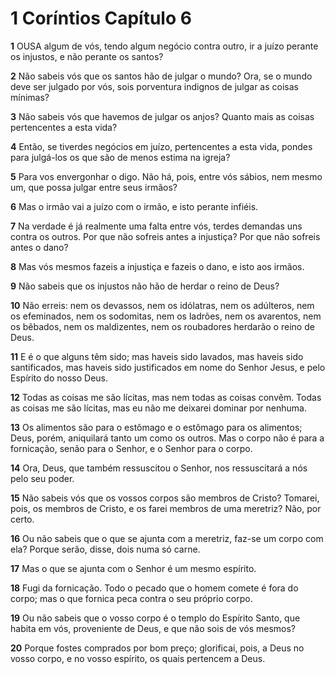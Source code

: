 # 1 Coríntios Capítulo 6

**1** 	OUSA algum de vós, tendo algum negócio contra outro, ir a juízo perante os injustos, e não perante os santos?

**2** 	Não sabeis vós que os santos hão de julgar o mundo? Ora, se o mundo deve ser julgado por vós, sois porventura indignos de julgar as coisas mínimas?

**3** 	Não sabeis vós que havemos de julgar os anjos? Quanto mais as coisas pertencentes a esta vida?

**4** 	Então, se tiverdes negócios em juízo, pertencentes a esta vida, pondes para julgá-los os que são de menos estima na igreja?

**5** 	Para vos envergonhar o digo. Não há, pois, entre vós sábios, nem mesmo um, que possa julgar entre seus irmãos?

**6** 	Mas o irmão vai a juízo com o irmão, e isto perante infiéis.

**7** 	Na verdade é já realmente uma falta entre vós, terdes demandas uns contra os outros. Por que não sofreis antes a injustiça? Por que não sofreis antes o dano?

**8** 	Mas vós mesmos fazeis a injustiça e fazeis o dano, e isto aos irmãos.

**9** 	Não sabeis que os injustos não hão de herdar o reino de Deus?

**10** 	Não erreis: nem os devassos, nem os idólatras, nem os adúlteros, nem os efeminados, nem os sodomitas, nem os ladrões, nem os avarentos, nem os bêbados, nem os maldizentes, nem os roubadores herdarão o reino de Deus.

**11** 	E é o que alguns têm sido; mas haveis sido lavados, mas haveis sido santificados, mas haveis sido justificados em nome do Senhor Jesus, e pelo Espírito do nosso Deus.

**12** 	Todas as coisas me são lícitas, mas nem todas as coisas convêm. Todas as coisas me são lícitas, mas eu não me deixarei dominar por nenhuma.

**13** 	Os alimentos são para o estômago e o estômago para os alimentos; Deus, porém, aniquilará tanto um como os outros. Mas o corpo não é para a fornicação, senão para o Senhor, e o Senhor para o corpo.

**14** 	Ora, Deus, que também ressuscitou o Senhor, nos ressuscitará a nós pelo seu poder.

**15** 	Não sabeis vós que os vossos corpos são membros de Cristo? Tomarei, pois, os membros de Cristo, e os farei membros de uma meretriz? Não, por certo.

**16** 	Ou não sabeis que o que se ajunta com a meretriz, faz-se um corpo com ela? Porque serão, disse, dois numa só carne.

**17** 	Mas o que se ajunta com o Senhor é um mesmo espírito.

**18** 	Fugi da fornicação. Todo o pecado que o homem comete é fora do corpo; mas o que fornica peca contra o seu próprio corpo.

**19** 	Ou não sabeis que o vosso corpo é o templo do Espírito Santo, que habita em vós, proveniente de Deus, e que não sois de vós mesmos?

**20** 	Porque fostes comprados por bom preço; glorificai, pois, a Deus no vosso corpo, e no vosso espírito, os quais pertencem a Deus.

